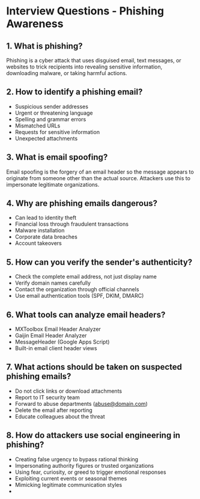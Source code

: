 # Interview Questions - Phishing Awareness

## 1. What is phishing?
Phishing is a cyber attack that uses disguised email, text messages, or websites to trick recipients into revealing sensitive information, downloading malware, or taking harmful actions.

## 2. How to identify a phishing email?
- Suspicious sender addresses
- Urgent or threatening language
- Spelling and grammar errors
- Mismatched URLs
- Requests for sensitive information
- Unexpected attachments

## 3. What is email spoofing?
Email spoofing is the forgery of an email header so the message appears to originate from someone other than the actual source. Attackers use this to impersonate legitimate organizations.

## 4. Why are phishing emails dangerous?
- Can lead to identity theft
- Financial loss through fraudulent transactions
- Malware installation
- Corporate data breaches
- Account takeovers

## 5. How can you verify the sender's authenticity?
- Check the complete email address, not just display name
- Verify domain names carefully
- Contact the organization through official channels
- Use email authentication tools (SPF, DKIM, DMARC)

## 6. What tools can analyze email headers?
- MXToolbox Email Header Analyzer
- Gaijin Email Header Analyzer
- MessageHeader (Google Apps Script)
- Built-in email client header views

## 7. What actions should be taken on suspected phishing emails?
- Do not click links or download attachments
- Report to IT security team
- Forward to abuse departments (abuse@domain.com)
- Delete the email after reporting
- Educate colleagues about the threat

## 8. How do attackers use social engineering in phishing?
- Creating false urgency to bypass rational thinking
- Impersonating authority figures or trusted organizations
- Using fear, curiosity, or greed to trigger emotional responses
- Exploiting current events or seasonal themes
- Mimicking legitimate communication styles
- 
